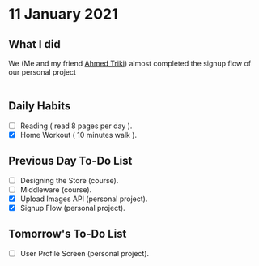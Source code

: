 # 11 January 2021

## What I did

We (Me and my friend [Ahmed Triki](https://github.com/AhmedTriki-IT)) almost completed the signup flow of our personal project</br> </br>

## Daily Habits

- [ ] Reading ( read 8 pages per day ).
- [x] Home Workout ( 10 minutes walk ).

## Previous Day To-Do List

- [ ] Designing the Store (course).
- [ ] Middleware (course).
- [x] Upload Images API (personal project).
- [x] Signup Flow (personal project).

## Tomorrow's To-Do List

- [ ] User Profile Screen (personal project).

